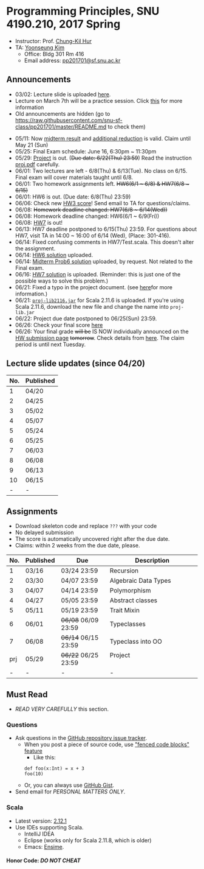 # Programming Principles, SNU 4190.210, 2017 Spring

- Instructor: Prof. [Chung-Kil Hur](http://sf.snu.ac.kr/gil.hur)
- TA: [Yoonseung Kim](http://sf.snu.ac.kr/yoonseung.kim/)
    + Office: Bldg 301 Rm 416
    + Email address: [pp201701@sf.snu.ac.kr](mailto:pp201701@sf.snu.ac.kr)

## Announcements

- 03/02: Lecture slide is uploaded [here](lecture.pdf).
- Lecture on March 7th will be a practice session. Click [this](https://github.com/snu-sf-class/pp201701/issues/1) for more information
- Old announcements are hidden (go to https://raw.githubusercontent.com/snu-sf-class/pp201701/master/README.md to check them)
<!--
- 03/16: [HW1](assignments/hw1) is out. (Due date: 3/24(FRI) 23:59) [Instruction for submission](HWInstruction.md)
- 03/27: [HW1 solution](assignments-sol/hw1) is available. You can check your score at the server. For questions, email TA.
- 03/30: [HW2](assignments/hw2) is out. (Due date: 4/7(FRI) 23:59)
- 04/06: Midterm Exam schedule: April 23, 2pm ~ (no time limit) [Instruction for midterm](MidInstruction.md)
- 04/07: [HW3](assignments/hw3) is out. (Due date: 4/14(FRI) 23:59)
- 04/11: [HW2 solution](assignments-sol/hw2) is available.
- 04/18: Class on Thursday(04/20) is a QnA session for midterm.
- 04/18: Midterm coverage: until 'Structural subtypes' [Instruction for midterm](MidInstruction.md)
- 04/18: [HW3 solution](assignments-sol/hw3) is available.
- 04/20: [Instruction for midterm](MidInstruction.md) updated. More description of problems added.
- 04/25: [HW3 solution](assignments-sol/hw3) is revised, thanks to a student's report.
- 04/25: Lectures canceled on these days: [4/27(Thu), 5/9(Tue), 5/16(Tue), 5/18(Thu)]
- 04/27: [HW4](assignments/hw4) is out. (Due date: 5/5(FRI) 23:59)
- 05/03: [HW4](assignments/hw4) has changed little: the type of IterDictImpl.empty is changed from IterDict[K,V] to IterDictImpl[K,V]. (This is just for clarification. Not necessary to apply this to your homework, if you are already done without problems.)
- 05/11: [HW5](assignments/hw5) is out. (Due date: 5/19(FRI) 23:59)
-->
- 05/11: Now [midterm result](http://147.46.219.145:8102) and [additional reduction](https://github.com/snu-sf-class/pp201701/issues/45) is valid. Claim until May 21 (Sun)
- 05/25: Final Exam schedule: June 16, 6:30pm ~ 11:30pm
- 05/29: [Project](project) is out. (~~Due date: 6/22(Thu) 23:59~~) Read the instruction [proj.pdf](project/proj.pdf) carefully.
- 06/01: Two lectures are left - 6/8(Thu) & 6/13(Tue). No class on 6/15. Final exam will cover materials taught until 6/8.
- 06/01: Two homework assignments left. ~~HW6(6/1 ~ 6/8) & HW7(6/8 ~ 6/15)~~
- 06/01: HW6 is out. (Due date: 6/8(Thu) 23:59)
- 06/06: Check new [HW3 score](https://github.com/snu-sf-class/pp201701/issues/52)! Send email to TA for questions/claims.
- 06/08: ~~Homework deadline changed: HW7(6/8 ~ 6/14(Wed))~~
- 06/08: Homework deadline changed: HW6(6/1 ~ 6/9(Fri))
- 06/08: [HW7](assignments/hw7) is out!
- 06/13: HW7 deadline postponed to 6/15(Thu) 23:59. For questions about HW7, visit TA in 14:00 ~ 16:00 of 6/14 (Wed), (Place: 301-416).
- 06/14: Fixed confusing comments in HW7/Test.scala. This doesn't alter the assignment.
- 06/14: [HW6 solution](assignments-sol/hw6) uploaded.
- 06/14: [Midterm Prob6 solution](assignments-sol/mid6) uploaded, by request. Not related to the Final exam.
- 06/16: [HW7 solution](assignments-sol/hw7) is uploaded. (Reminder: this is just one of the possible ways to solve this problem.)
- 06/21: Fixed a typo in the project document. (see [here](https://github.com/snu-sf-class/pp201701/issues/70)for more information.)
- 06/21: [`proj-lib2116.jar`](https://github.com/snu-sf-class/pp201701/tree/master/project/lib) for Scala 2.11.6 is uploaded. If you're using Scala 2.11.6, download the new file and change the name into `proj-lib.jar`
- 06/22: Project due date postponed to 06/25(Sun) 23:59.
- 06/26: Check your final score [here](http://sf.snu.ac.kr:8103)
- 06/26: Your final grade ~~will be~~ IS NOW individually announced on the [HW submission page](http://sf.snu.ac.kr:8101) ~~tomorrow~~. Check details from [here](https://github.com/snu-sf-class/pp201701/issues). The claim period is until next Tuesday.

##  Lecture slide updates (since 04/20)

|No. | Published     |
|----|------------	|
| 1 | 04/20     	|
| 2 | 04/25     	|
| 3 | 05/02     	|
| 4 | 05/07		|
| 5 | 05/24		|
| 6 | 05/25             |
| 7 | 06/03             |
| 8 | 06/08             |
| 9 | 06/13             |
| 10 | 06/15             |
| - | -             |

## Assignments
- Download skeleton code and replace `???` with your code
- No delayed submission
- The score is automatically uncovered right after the due date.
- Claims: within 2 weeks from the due date, please.

|No. | Published     | Due       	| Description                   	 	 	 	 	 	 	 	 	 	  	|
|----|------------	|------------	|----------------------	|
| 1 | 03/16     	|03/24 23:59    | Recursion                                                            	|
| 2 | 03/30     	|04/07 23:59    | Algebraic Data Types                                                            	|
| 3 | 04/07     	|04/14 23:59    | Polymorphism                                                            	|
| 4 | 04/27     	|05/05 23:59    | Abstract classes                                                            	|
| 5 | 05/11     	|05/19 23:59    | Trait Mixin                                                            	|
| 6 | 06/01     	|~~06/08~~ 06/09 23:59    | Typeclasses                                                            	|
| 7 | 06/08     	|~~06/14~~ 06/15 23:59    | Typeclass into OO                                                            	|
| prj | 05/29     	|~~06/22~~ 06/25 23:59    | Project                                                            	|
| - | -             | -             | - |

## Must Read

- *READ VERY CAREFULLY* this section.

### Questions

- Ask questions in the [GitHub repository issue tracker](https://github.com/snu-sf-class/pp201701/issues).
    + When you post a piece of source code, use ["fenced code blocks" feature](https://help.github.com/articles/creating-and-highlighting-code-blocks/)
      * Like this:
      ```
      def foo(x:Int) = x + 3
      foo(10)
      ```
    + Or, you can always use [GitHub Gist](https://gist.github.com/).
- Send email for *PERSONAL MATTERS ONLY*.

### Scala
- Latest version: [2.12.1](https://www.scala-lang.org/)
- Use IDEs supporting Scala.
    + IntelliJ IDEA
    + Eclipse (works only for Scala 2.11.8, which is older)
    + Emacs: [Ensime](https://github.com/ensime).

#### Honor Code: *DO NOT CHEAT*

